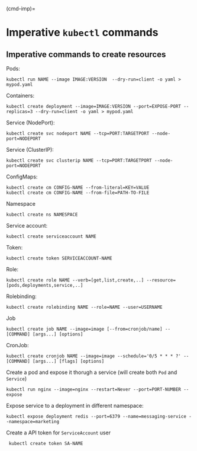 (cmd-imp)=

# Imperative `kubectl` commands

## Imperative commands to create resources

Pods:

``` console
kubectl run NAME --image IMAGE:VERSION  --dry-run=client -o yaml > mypod.yaml
```

Containers:

``` console
kubectl create deployment --image=IMAGE:VERSION --port=EXPOSE-PORT --replicas=3 --dry-run=client -o yaml > mypod.yaml
```

Service (NodePort):

``` console
kubectl create svc nodeport NAME --tcp=PORT:TARGETPORT --node-port=NODEPORT 
```

Service (ClusterIP):

``` console
kubectl create svc clusterip NAME --tcp=PORT:TARGETPORT --node-port=NODEPORT 
```

ConfigMaps:

``` console
kubectl create cm CONFIG-NAME --from-literal=KEY=VALUE
kubectl create cm CONFIG-NAME --from-file=PATH-TO-FILE
```

Namespace

``` console
kubectl create ns NAMESPACE
```

Service account:

``` console
kubectl create serviceaccount NAME
```

Token:

``` console
kubectl create token SERVICEACCOUNT-NAME
```

Role:

```console
kubectl create role NAME --verb=[get,list,create,..] --resource=[pods,deployments,service,..]
```

Rolebinding:

```console
kubectl create rolebinding NAME --role=NAME --user=USERNAME  
```

Job

````console
kubectl create job NAME --image=image [--from=cronjob/name] -- [COMMAND] [args...] [options]
````

CronJob:

```console
kubectl create cronjob NAME --image=image --schedule='0/5 * * * ?' -- [COMMAND] [args...] [flags] [options]
```

Create a pod and expose it thorugh a service (will create both `Pod` and `Service`)

```console
kubectl run nginx --image=nginx --restart=Never --port=PORT-NUMBER --expose
```

Expose service to a deployment in different namespace:

```console
kubectl expose deployment redis --port=6379 --name=messaging-service --namespace=marketing
```

Create a API token for `ServiceAccount` user

```console
 kubectl create token SA-NAME
```
